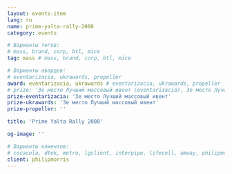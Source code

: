 ```yaml
---
layout: events-item
lang: ru
name: prime-yalta-rally-2008
category: events

# Варианты тегов:
# mass, brand, corp, btl, mice
tag: mass # mass, brand, corp, btl, mice

# Варианты авардов:
# eventarizacia, ukrawards, propeller
award: eventarizacia, ukrawards # eventarizacia, ukrawards, propeller
# prize: '3е место Лучший массовый ивент (eventarizacia), 3е место Лучший массовый ивент (ukrawards)'
prize-eventarizacia: '3е место Лучший массовый ивент'
prize-ukrawards: '3е место Лучший массовый ивент'
prize-propeller: ''

title: 'Prime Yalta Rally 2008'

og-image: ''

# Варианты клиентов:
# cocacola, dtek, metro, lgclient, interpipe, lifecell, amway, philipmorris, olymp, maristela, udp, top, zefir, unicef, wog, sebbank, niko, nemiroff, maxim, velykakyshenia, marieclaire, chervonenkoracing, burn, altis, mts, prime, seppala, lifeclient, pekingduck,
client: philipmorris
---
```

